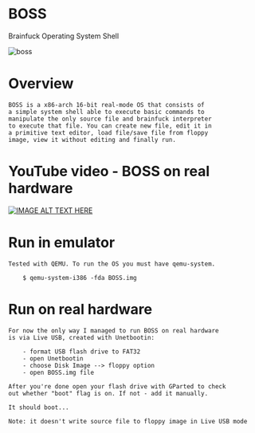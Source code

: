 # BOSS
Brainfuck Operating System Shell

![boss](https://github.com/maksimKorzh/BOSS/blob/master/boss.gif)

# Overview

    BOSS is a x86-arch 16-bit real-mode OS that consists of
    a simple system shell able to execute basic commands to
    manipulate the only source file and brainfuck interpreter
    to execute that file. You can create new file, edit it in
    a primitive text editor, load file/save file from floppy
    image, view it without editing and finally run.

# YouTube video - BOSS on real hardware

[![IMAGE ALT TEXT HERE](https://img.youtube.com/vi/WeNI1k9--TQ/0.jpg)](https://www.youtube.com/watch?v=WeNI1k9--TQ)

# Run in emulator

    Tested with QEMU. To run the OS you must have qemu-system.
    
        $ qemu-system-i386 -fda BOSS.img

# Run on real hardware

    For now the only way I managed to run BOSS on real hardware
    is via Live USB, created with Unetbootin:
        
        - format USB flash drive to FAT32
        - open Unetbootin
        - choose Disk Image --> floppy option
        - open BOSS.img file
    
    After you're done open your flash drive with GParted to check
    out whether "boot" flag is on. If not - add it manually.
    
    It should boot...
    
    Note: it doesn't write source file to floppy image in Live USB mode
